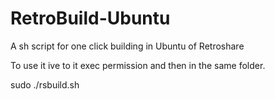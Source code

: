 # RetroBuild-Ubuntu
A sh script for one click building in Ubuntu of Retroshare

To use it ive to it exec permission and then in the same folder.

sudo ./rsbuild.sh
